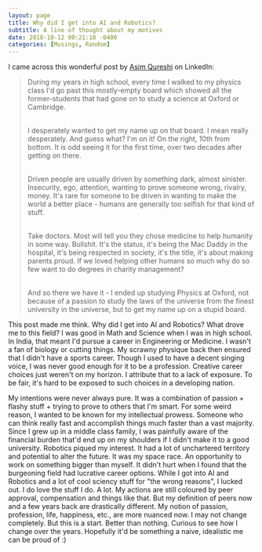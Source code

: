 ```yaml
---
layout: page
title: Why did I get into AI and Robotics?
subtitle: A line of thought about my motives 
date: 2018-10-12 00:21:18 -0400
categories: [Musings, Random]
---
```


I came across this wonderful post by [Asim Qureshi](https://ca.linkedin.com/in/asimq) on LinkedIn:

<blockquote>
During my years in high school, every time I walked to my physics class I'd go past this mostly-empty board which showed all the former-students that had gone on to study a science at Oxford or Cambridge. <br> <br>

I desperately wanted to get my name up on that board. I mean really desperately. And guess what? I'm on it! On the right, 10th from bottom. It is odd seeing it for the first time, over two decades after getting on there. <br> <br>

Driven people are usually driven by something dark, almost sinister. Insecurity, ego, attention, wanting to prove someone wrong, rivalry, money. It's rare for someone to be driven in wanting to make the world a better place - humans are generally too selfish for that kind of stuff. <br> <br>

Take doctors. Most will tell you they chose medicine to help humanity in some way. Bullshit. It's the status, it's being the Mac Daddy in the hospital, it's being respected in society, it's the title, it's about making parents proud. If we loved helping other humans so much why do so few want to do degrees in charity management? <br> <br>

And so there we have it - I ended up studying Physics at Oxford, not because of a passion to study the laws of the universe from the finest university in the universe, but to get my name up on a stupid board.
</blockquote>

This post made me think. Why did I get into AI and Robotics? What drove me to this field? I was good in Math and Science when I was in high school. In India, that meant I'd pursue a career in Engineering or Medicine. I wasn't a fan of biology or cutting things. My scrawny physique back then ensured that I didn't have a sports career. Though I used to have a decent singing voice, I was never good enough for it to be a profession. Creative career choices just weren't on my horizon. I attribute that to a lack of exposure. To be fair, it's hard to be exposed to such choices in a developing nation.

My intentions were never always pure. It was a combination of passion + flashy stuff + trying to prove to others that I'm smart. For some weird reason, I wanted to be known for my intellectual prowess. Someone who can think really fast and accomplish things much faster than a vast majority. Since I grew up in a middle class family, I was painfully aware of the financial burden that'd end up on my shoulders if I didn't make it to a good university. Robotics piqued my interest. It had a lot of unchartered territory and potential to alter the future. It was my space race. An opportunity to work on something bigger than myself. It didn't hurt when I found that the burgeoning field had lucrative career options. While I got into AI and Robotics and a lot of cool sciency stuff for "the wrong reasons", I lucked out. I do love the stuff I do. A lot. My actions are still coloured by peer approval, compensation and things like that. But my definition of peers now and a few years back are drastically different. My notion of passion, profession, life, happiness, etc., are more nuanced now. I may not change completely. But this is a start. Better than nothing. Curious to see how I change over the years. Hopefully it'd be something a naive, idealistic me can be proud of :)  
